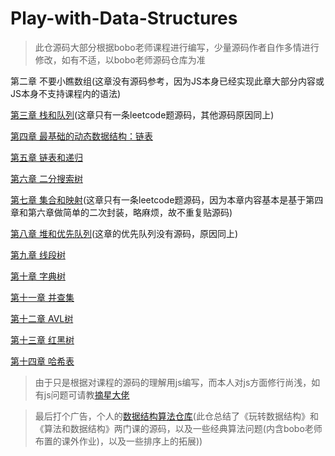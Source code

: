 # Play-with-Data-Structures

> 此仓源码大部分根据bobo老师课程进行编写，少量源码作者自作多情进行修改，如有不适，以bobo老师源码仓库为准


第二章 不要小瞧数组(这章没有源码参考，因为JS本身已经实现此章大部分内容或JS本身不支持课程内的语法)

[第三章 栈和队列](https://github.com/biaodigit/Play-with-Data-Structures/tree/master/03-Stacks-and-Queues)(这章只有一条leetcode题源码，其他源码原因同上)

[第四章 最基础的动态数据结构：链表](https://github.com/biaodigit/Play-with-Data-Structures/tree/master/04-Linked-List)

[第五章 链表和递归](https://github.com/biaodigit/Play-with-Data-Structures/tree/master/05-Recursion)

[第六章 二分搜索树](https://github.com/biaodigit/Play-with-Data-Structures/tree/master/06-Binary-Search-Tree)

[第七章 集合和映射](https://github.com/biaodigit/Play-with-Data-Structures/tree/master/07-Set-and-Map)(这章只有一条leetcode题源码，因为本章内容基本是基于第四章和第六章做简单的二次封装，略麻烦，故不重复贴源码)

[第八章 堆和优先队列](https://github.com/biaodigit/Play-with-Data-Structures/tree/master/08-Heap-and-Priority-Queue)(这章的优先队列没有源码，原因同上)

[第九章 线段树](https://github.com/biaodigit/Play-with-Data-Structures/tree/master/09-Segment-Tree)

[第十章 字典树](https://github.com/biaodigit/Play-with-Data-Structures/tree/master/10-Trie)

[第十一章 并查集](https://github.com/biaodigit/Play-with-Data-Structures/tree/master/11-Union-Find)

[第十二章 AVL树](https://github.com/biaodigit/Play-with-Data-Structures/tree/master/12-AVL-Tree)

[第十三章 红黑树](https://github.com/biaodigit/Play-with-Data-Structures/tree/master/13-Red-Black-Tree)

[第十四章 哈希表](https://github.com/biaodigit/Play-with-Data-Structures/tree/master/14-Hash-Table)

> 由于只是根据对课程的源码的理解用js编写，而本人对js方面修行尚浅，如有js问题可请教[摘星大佬](https://github.com/kingAnyWHere)

> 最后打个广告，个人的[数据结构算法仓库](https://github.com/biaodigit/JavaScriptAlgorithms)(此仓总结了《玩转数据结构》和《算法和数据结构》两门课的源码，以及一些经典算法问题(内含bobo老师布置的课外作业)，以及一些排序上的拓展))

